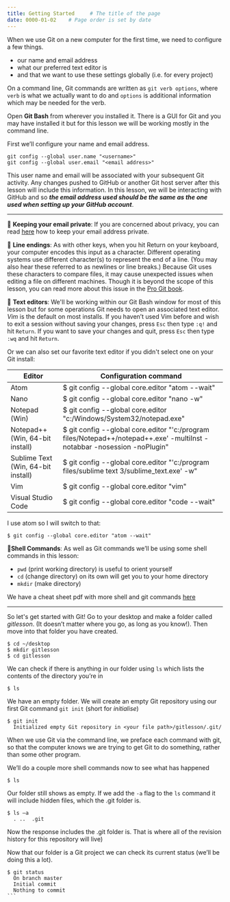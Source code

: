 ```yaml
---
title: Getting Started     # The title of the page
date: 0000-01-02    # Page order is set by date
---
```


When we use Git on a new computer for the first time, we need to configure a few things.
* our name and email address
* what our preferred text editor is
* and that we want to use these settings globally (i.e. for every project)

On a command line, Git commands are written as `git verb options`, where `verb` is what we actually want to do and `options` is additional  information which may be needed for the verb.

Open __Git Bash__ from wherever you installed it. There is a GUI for Git and you may have installed it but for this lesson we will be working mostly in the command line.

First we’ll configure your name and email address.
```
git config --global user.name "<username>"
git config --global user.email "<email address>"
```

This user name and email will be associated with your subsequent Git activity. Any changes pushed to GitHub or another Git host server after this lesson will include this information. In this lesson, we will be interacting with GitHub and so __*the email address used should be the same as the one used when setting up your GitHub account*__.

---
📌 __Keeping your email private__: If you are concerned about privacy, you can read [here](https://github.blog/2017-04-11-private-emails-now-more-private/) how to keep your email address private.

📌 __Line endings__: As with other keys, when you hit Return on your keyboard, your computer encodes this input as a character. Different operating systems use different character(s) to represent the end of a line. (You may also hear these referred to as newlines or line breaks.) Because Git uses these characters to compare files, it may cause unexpected issues when editing a file on different machines. Though it is beyond the scope of this lesson, you can read more about this issue in the [Pro Git book](https://www.git-scm.com/book/en/v2/Customizing-Git-Git-Configuration#_core_autocrlf).


📌 __Text editors__: We'll be working within our Git Bash window for most of this lesson but for some operations Git needs to open an associated text editor. _Vim_ is the default on most installs. If you haven’t used Vim before and wish to exit a session without saving your changes, press `Esc` then type `:q!` and hit `Return`. If you want to save your changes and quit, press `Esc` then type `:wq` and hit `Return`.

Or we can also set our favorite text editor if you didn't select one on your Git install:

| __Editor__                         | __Configuration command__                                                                                                |
|------------------------------------|--------------------------------------------------------------------------------------------------------------------------|
| Atom                               | $ git config --global core.editor "atom --wait"                                                                          |
| Nano                               | $ git config --global core.editor "nano -w"                                                                              |
| Notepad (Win)	                     | $ git config --global core.editor "c:/Windows/System32/notepad.exe"                                                      |
| Notepad++ (Win, 64-bit install)    | $ git config --global core.editor "'c:/program files/Notepad++/notepad++.exe' -multiInst -notabbar -nosession -noPlugin" |
| Sublime Text (Win, 64-bit install) | $ git config --global core.editor "'c:/program files/sublime text 3/sublime_text.exe' -w"                                |
| Vim                                | $ git config --global core.editor "vim"                                                                                  |
| Visual Studio Code                 | $ git config --global core.editor "code --wait"                                                                          |

I use atom so I will switch to that:
```
$ git config --global core.editor "atom --wait"
```

📌__Shell Commands__: As well as Git commands we’ll be using some shell commands in this lesson:
* `pwd` (print working directory) is useful to orient yourself
* `cd` (change directory) on its own will get you to your home directory
* `mkdir` (make directory)

We have a cheat sheet pdf with more shell and git commands [here](./assets/pdfs/gitcheatsheet.pdf)

---

So let's get started with Git! Go to your desktop and make a folder called _gitlesson_. (It doesn’t matter where you go, as long as you know!). Then move into that folder you have created.
```
$ cd ~/desktop
$ mkdir gitlesson
$ cd gitlesson
```

We can check if there is anything in our folder using `ls` which lists the contents of the directory you’re in
```
$ ls
```

We have an empty folder.  We will create an empty Git repository using our first Git command `git init` (short for _initialise_)
```
$ git init
  Initialized empty Git repository in <your file path>/gitlesson/.git/
```

When we use Git via the command line, we preface each command with git, so that the computer knows we are trying to get Git to do something, rather than some other program.

We’ll do a couple more shell commands now to see what has happened

```
$ ls 			
```
Our folder still shows as empty. If we add the `-a` flag to the `ls` command it will include hidden files, which the .git folder is.
```
$ ls –a
  .	..	.git
```
Now the response includes the .git folder is. That is where all of the revision history for this repository will live)

Now that our folder is a Git project we can check its current status (we’ll be doing this a lot).
```
$ git status
  On branch master
  Initial commit
  Nothing to commit
``` 
